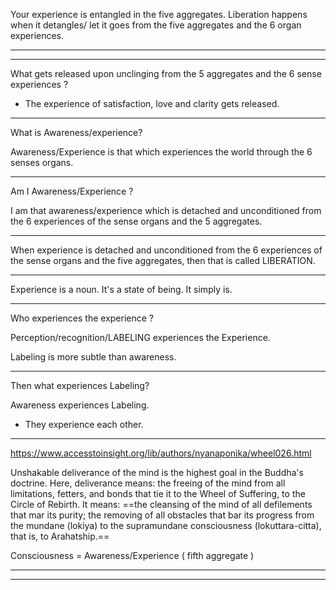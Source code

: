 


Your experience is entangled in the five aggregates. Liberation happens when it detangles/ let it goes from the five aggregates and the 6 organ experiences. 

-------------------------
----





What gets released upon unclinging from the 5 aggregates and the 6 sense experiences ?

- The experience of satisfaction, love and clarity gets released. 




-----

What is Awareness/experience?

Awareness/Experience is that which experiences the world through the 6 senses organs.

-------

Am I Awareness/Experience ?

I am that awareness/experience which is detached and unconditioned from the 6 experiences of the sense organs and the 5 aggregates.


------

When experience is detached and unconditioned from the 6 experiences of the sense organs and the five aggregates, then that is called LIBERATION.

-----------


Experience is a noun. It's a state of being. It simply is.


-----

Who experiences the experience ?

Perception/recognition/LABELING experiences the Experience.

Labeling is more subtle than awareness.



------

Then what experiences Labeling?

Awareness experiences Labeling.

- They experience each other.

--------



https://www.accesstoinsight.org/lib/authors/nyanaponika/wheel026.html


Unshakable deliverance of the mind is the highest goal in the Buddha's doctrine. Here, deliverance means: the freeing of the mind from all limitations, fetters, and bonds that tie it to the Wheel of Suffering, to the Circle of Rebirth. It means: ==the cleansing of the mind of all defilements that mar its purity; the removing of all obstacles that bar its progress from the mundane (lokiya) to the supramundane consciousness (lokuttara-citta), that is, to Arahatship.==

Consciousness = Awareness/Experience ( fifth aggregate )

--------
--------


